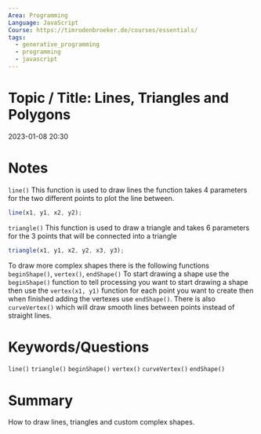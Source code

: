 ```yaml
---
Area: Programming
Language: JavaScript
Course: https://timrodenbroeker.de/courses/essentials/
tags:
  - generative_programming
  - programming
  - javascript
---
```

# Topic / Title: Lines, Triangles and Polygons

2023-01-08
20:30


# Notes
`line()` This function is used to draw lines the function takes 4 parameters for the two different points to plot the line between.
```javascript
line(x1, y1, x2, y2);
```
`triangle()` This function is used to draw a triangle and takes 6 parameters for the 3 points that will be connected into a triangle
```javascript
triangle(x1, y1, x2, y2, x3, y3);
```

To draw more complex shapes there is the following functions `beginShape()`, `vertex()`, `endShape()` To start drawing a shape use the `beginShape()` function to tell processing you want to start drawing a shape then use the `vertex(x1, y1)` function for each point you want to create then when finished adding the vertexes use `endShape()`. There is also `curveVertex()` which will draw smooth lines between points instead of straight lines.
# Keywords/Questions
`line()`
`triangle()`
`beginShape()`
`vertex()`
`curveVertex()`
`endShape()`
# Summary
How to draw lines, triangles and custom complex shapes.